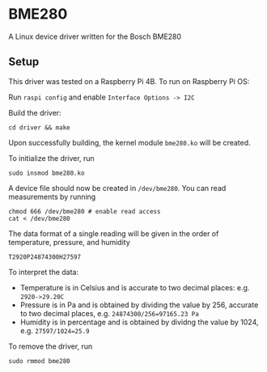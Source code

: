 # BME280 

A Linux device driver written for the Bosch BME280 

## Setup 

This driver was tested on a Raspberry Pi 4B. To run on Raspberry Pi OS:

Run `raspi config` and enable `Interface Options -> I2C`

Build the driver:
```
cd driver && make
```

Upon successfully building, the kernel module `bme280.ko` will be created.

To initialize the driver, run 
```
sudo insmod bme280.ko
```

A device file should now be created in `/dev/bme280`. You can read measurements
by running 
```
chmod 666 /dev/bme280 # enable read access
cat < /dev/bme280
```

The data format of a single reading will be given in the order of temperature, pressure, and
humidity
```
T2920P24874300H27597
```

To interpret the data:
- Temperature is in Celsius and is accurate to two decimal places: e.g.
  `2920->29.20C`
- Pressure is in Pa and is obtained by dividing the value by 256, accurate to
  two decimal places, e.g. `24874300/256=97165.23 Pa`
- Humidity is in percentage and is obtained by dividng the value by 1024, e.g.
  `27597/1024=25.9`


To remove the driver, run 
```
sudo rmmod bme280
```
